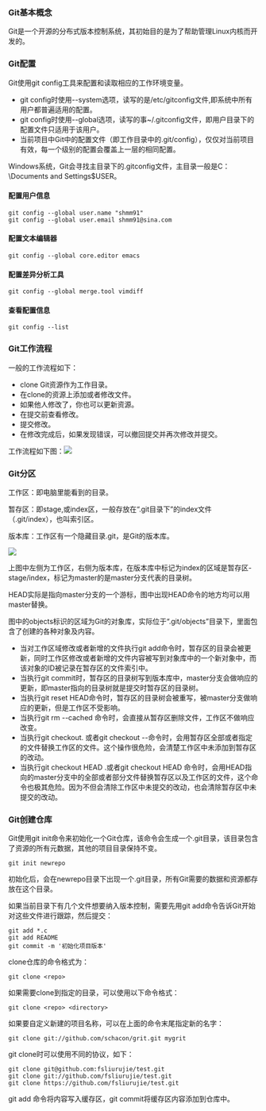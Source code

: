 ### Git基本概念

Git是一个开源的分布式版本控制系统，其初始目的是为了帮助管理Linux内核而开发的。

### Git配置

Git使用git config工具来配置和读取相应的工作环境变量。

* git config时使用--system选项，读写的是/etc/gitconfig文件,即系统中所有用户都普遍适用的配置。
* git config时使用--global选项，读写的事~/.gitconfig文件，即用户目录下的配置文件只适用于该用户。
* 当前项目中Git中的配置文件（即工作目录中的.git/config），仅仅对当前项目有效，每一个级别的配置会覆盖上一层的相同配置。

Windows系统，Git会寻找主目录下的.gitconfig文件，主目录一般是C：\Documents and Settings\$USER。

#### 配置用户信息

```
git config --global user.name "shmm91"
git config --global user.email shmm91@sina.com
```

#### 配置文本编辑器

```
git config --global core.editor emacs
```

#### 配置差异分析工具

```
git config --global merge.tool vimdiff
```

#### 查看配置信息

```
git config --list
```

### Git工作流程

一般的工作流程如下：

* clone Git资源作为工作目录。
* 在clone的资源上添加或者修改文件。
* 如果他人修改了，你也可以更新资源。
* 在提交前查看修改。
* 提交修改。
* 在修改完成后，如果发现错误，可以撤回提交并再次修改并提交。

工作流程如下图：![](C:\Users\shmm\Desktop\笔记\git-process.png)

### Git分区

工作区：即电脑里能看到的目录。

暂存区：即stage,或index区，一般存放在“.git目录下”的index文件（.git/index），也叫索引区。

版本库：工作区有一个隐藏目录.git，是Git的版本库。

![](C:\Users\shmm\Desktop\笔记\gitworkspace.jpg)

上图中左侧为工作区，右侧为版本库，在版本库中标记为index的区域是暂存区-stage/index，标记为master的是master分支代表的目录树。

HEAD实际是指向master分支的一个游标，图中出现HEAD命令的地方均可以用master替换。

图中的objects标识的区域为Git的对象库，实际位于“.git/objects”目录下，里面包含了创建的各种对象及内容。

* 当对工作区域修改或者新增的文件执行git add命令时，暂存区的目录会被更新，同时工作区修改或者新增的文件内容被写到对象库中的一个新对象中，而该对象的ID被记录在暂存区的文件索引中。
* 当执行git commit时，暂存区的目录树写到版本库中，master分支会做响应的更新，即master指向的目录树就是提交时暂存区的目录树。
* 当执行git reset HEAD命令时，暂存区的目录树会被重写，被master分支做响应的更新，但是工作区不受影响。
* 当执行git rm --cached <file> 命令时，会直接从暂存区删除文件，工作区不做响应改变。
* 当执行git checkout. 或者git checkout --<file>命令时，会用暂存区全部或者指定的文件替换工作区的文件。这个操作很危险，会清楚工作区中未添加到暂存区的改动。
* 当执行git checkout HEAD .或者git checkout HEAD <file>命令时，会用HEAD指向的master分支中的全部或者部分文件替换暂存区以及工作区的文件，这个命令也极其危险。因为不但会清除工作区中未提交的改动，也会清除暂存区中未提交的改动。

### Git创建仓库

Git使用git init命令来初始化一个Git仓库，该命令会生成一个.git目录，该目录包含了资源的所有元数据，其他的项目目录保持不变。

```
git init newrepo
```

初始化后，会在newrepo目录下出现一个.git目录，所有Git需要的数据和资源都存放在这个目录。

如果当前目录下有几个文件想要纳入版本控制，需要先用git add命令告诉Git开始对这些文件进行跟踪，然后提交：

```
git add *.c
git add README
git commit -m '初始化项目版本'
```

clone仓库的命令格式为：

```
git clone <repo>
```

如果需要clone到指定的目录，可以使用以下命令格式：

```
git clone <repo> <directory>
```

如果要自定义新建的项目名称，可以在上面的命令末尾指定新的名字：

```
git clone git://github.com/schacon/grit.git mygrit
```

git clone时可以使用不同的协议，如下：

```
git clone git@github.com:fsliurujie/test.git
git clone git://github.com/fsliurujie/test.git
git clone https://github.com/fsliurujie/test.git
```

git add 命令将内容写入缓存区，git commit将缓存区内容添加到仓库中。